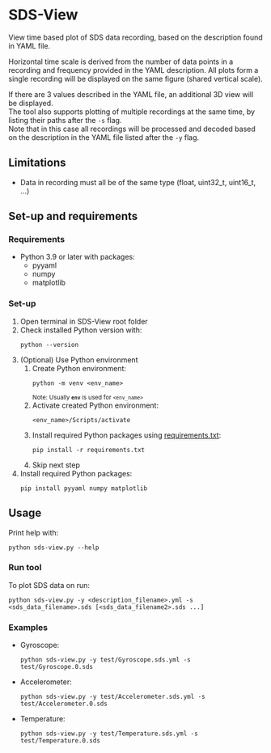 # SDS-View
View time based plot of SDS data recording, based on the description found in YAML file. 

Horizontal time scale is derived from the number of data points in a recording and frequency 
provided in the YAML description. All plots form a single recording will be displayed on the 
same figure (shared vertical scale).

If there are 3 values described in the YAML file, an additional 3D view will be displayed.  
The tool also supports plotting of multiple recordings at the same time, by listing their paths 
after the `-s` flag.  
Note that in this case all recordings will be processed and decoded based on the description in 
the YAML file listed after the `-y` flag.

## Limitations
- Data in recording must all be of the same type (float, uint32_t, uint16_t, ...)

## Set-up and requirements
### Requirements
- Python 3.9 or later with packages:
  - pyyaml
  - numpy
  - matplotlib

### Set-up
1. Open terminal in SDS-View root folder
2. Check installed Python version with:
   ```
   python --version
   ```
3. (Optional) Use Python environment
   1. Create Python environment:
      ```
      python -m venv <env_name>
      ```
      <sup>Note: Usually **`env`** is used for `<env_name>`</sup>
   2. Activate created Python environment:
      ```
      <env_name>/Scripts/activate
      ```
   3. Install required Python packages using [requirements.txt](./requirements.txt):
      ```
      pip install -r requirements.txt
      ```
   4. Skip next step
4. Install required Python packages:
   ```
   pip install pyyaml numpy matplotlib
   ```

## Usage
Print help with:
```
python sds-view.py --help
```

### Run tool
To plot SDS data on run:
```
python sds-view.py -y <description_filename>.yml -s <sds_data_filename>.sds [<sds_data_filename2>.sds ...]
```

### Examples
- Gyroscope:
   ```
   python sds-view.py -y test/Gyroscope.sds.yml -s test/Gyroscope.0.sds
   ```
- Accelerometer:
   ```
   python sds-view.py -y test/Accelerometer.sds.yml -s test/Accelerometer.0.sds
   ```
- Temperature:
   ```
   python sds-view.py -y test/Temperature.sds.yml -s test/Temperature.0.sds
   ```
